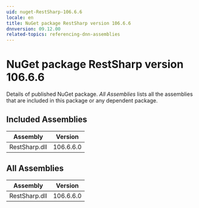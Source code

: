 ```yaml
---
uid: nuget-RestSharp-106.6.6
locale: en
title: NuGet package RestSharp version 106.6.6
dnnversion: 09.12.00
related-topics: referencing-dnn-assemblies
---
```


# NuGet package RestSharp version 106.6.6
Details of published NuGet package.
*All Assemblies* lists all the assemblies that are included in this package or any dependent package.

## Included Assemblies

|Assembly|Version|
|---|---|
|RestSharp.dll|106.6.6.0|

## All Assemblies

|Assembly|Version|
|---|---|
|RestSharp.dll|106.6.6.0|

